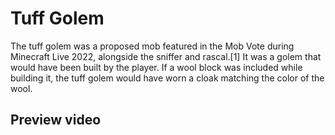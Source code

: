 # Tuff Golem
The tuff golem was a proposed mob featured in the Mob Vote during Minecraft Live 2022, alongside the sniffer and rascal.[1] It was a golem that would have been built by the player. If a wool block was included while building it, the tuff golem would have worn a cloak matching the color of the wool. 

## Preview video



